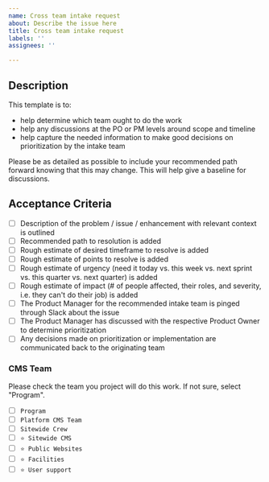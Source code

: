 ```yaml
---
name: Cross team intake request
about: Describe the issue here
title: Cross team intake request
labels: ''
assignees: ''

---
```


## Description
This template is to:
- help determine which team ought to do the work
- help any discussions at the PO or PM levels around scope and timeline
- help capture the needed information to make good decisions on prioritization by the intake team

Please be as detailed as possible to include your recommended path forward knowing that this may change. This will help give a baseline for discussions.

## Acceptance Criteria
- [ ] Description of the problem / issue / enhancement with relevant context is outlined
- [ ] Recommended path to resolution is added
- [ ] Rough estimate of desired timeframe to resolve is added
- [ ] Rough estimate of points to resolve is added
- [ ] Rough estimate of urgency (need it today vs. this week vs. next sprint vs. this quarter vs. next quarter) is added
- [ ] Rough estimate of impact (# of people affected, their roles, and severity, i.e. they can't do their job) is added
- [ ] The Product Manager for the recommended intake team is pinged through Slack about the issue
- [ ] The Product Manager has discussed with the respective Product Owner to determine prioritization
- [ ] Any decisions made on prioritization or implementation are communicated back to the originating team

### CMS Team
Please check the team you project will do this work. If not sure, select "Program".

- [ ] `Program`
- [ ] `Platform CMS Team`
- [ ] `Sitewide Crew`
- [ ] `⭐️ Sitewide CMS`
- [ ] `⭐️ Public Websites`
- [ ] `⭐️ Facilities`
- [ ] `⭐️ User support`
